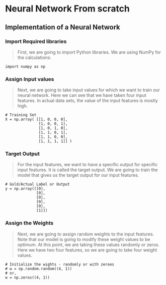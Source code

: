 # Neural Network From scratch 

## Implementation of a Neural Network 
### **Import Required libraries**
> First, we are going to import Python libraries. We are using NumPy for the calculations:
```
import numpy as np
```
### **Assign Input values**
> Next, we are going to take input values for which we want to train our neural network. Here we can see that we have taken four input features. In actual data sets, the value of the input features is mostly high.
```
# Training Set
X = np.array( [[1, 0, 0, 0],
               [1, 0, 0, 1],
               [1, 0, 1, 0],
               [1, 1, 0, 1],
               [1, 1, 0, 0],
               [1, 1, 1, 1]] )
```
### **Target Output**
> For the input features, we want to have a specific output for specific input features. It is called the target output. We are going to train the model that gives us the target output for our input features.
```
# Gold/Actual Label or Output
y = np.array([[0],
              [0],
              [0],
              [0],
              [0],
              [1]])
```
### **Assign the Weights**
>Next, we are going to assign random weights to the input features. Note that our model is going to modify these weight values to be optimum. At this point, we are taking these values randomly or zeros. Here we have two four features, so we are going to take four weight values.
```
# Initialize the wights - randomly or with zeroes
# w = np.random.random((4, 1))
# or,
w = np.zeros((4, 1))
```
